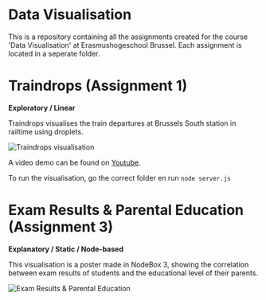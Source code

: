 # Data Visualisation

This is a repository containing all the assignments created for the course 'Data Visualisation' at Erasmushogeschool Brussel.
Each assignment is located in a seperate folder.

# Traindrops (Assignment 1)

**Exploratory / Linear**

Traindrops visualises the train departures at Brussels South station in railtime using droplets.   

![Traindrops visualisation](https://loggrblog.files.wordpress.com/2019/01/traindrops.png)   

A video demo can be found on [Youtube](https://youtu.be/nHyrRg0q7kE).   

To run the visualisation, go the correct folder en run `node server.js`

# Exam Results & Parental Education (Assignment 3)

**Explanatory / Static / Node-based**

This visualisation is a poster made in NodeBox 3, showing the correlation between exam results of students and the educational level of their parents.   

![Exam Results & Parental Education](https://loggrblog.files.wordpress.com/2019/01/exams_viz.jpg?w=600)